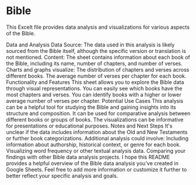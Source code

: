# Bible

This Excelt file provides data analysis and visualizations for various aspects of the Bible.

Data and Analysis
Data Source: The data used in this analysis is likely sourced from the Bible itself, although the specific version or translation is not mentioned.
Content:
The sheet contains information about each book of the Bible, including its name, number of chapters, and number of verses.
Charts and graphs visualize:
The distribution of chapters and verses across different books.
The average number of verses per chapter for each book.
Functionality and Features
This sheet allows you to explore the Bible data through visual representations.
You can easily see which books have the most chapters and verses.
You can identify books with a higher or lower average number of verses per chapter.
Potential Use Cases
This analysis can be a helpful tool for studying the Bible and gaining insights into its structure and composition.
It can be used for comparative analysis between different books or groups of books.
The visualizations can be informative for presentations or educational purposes.
Notes and Next Steps
It's unclear if the data includes information about the Old and New Testaments or further book categorizations.
Additional analysis could involve:
Including information about authorship, historical context, or genre for each book.
Visualizing word frequency or other textual analysis data.
Comparing your findings with other Bible data analysis projects.
I hope this README provides a helpful overview of the Bible data analysis you've created in Google Sheets. Feel free to add more information or customize it further to better reflect your specific analysis and goals.
